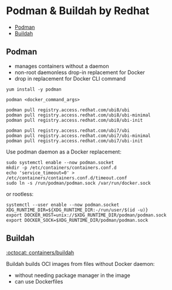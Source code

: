 # Podman & Buildah by Redhat

<!-- INDEX_START -->

- [Podman](#podman)
- [Buildah](#buildah)

<!-- INDEX_END -->

## Podman

- manages containers without a daemon
- non-root daemonless drop-in replacement for Docker
- drop in replacement for Docker CLI command

```shell
yum install -y podman
```

```shell
podman <docker_command_args>
```

```shell
podman pull registry.access.redhat.com/ubi8/ubi
podman pull registry.access.redhat.com/ubi8/ubi-minimal
podman pull registry.access.redhat.com/ubi8/ubi-init
```

```shell
podman pull registry.access.redhat.com/ubi7/ubi
podman pull registry.access.redhat.com/ubi7/ubi-minimal
podman pull registry.access.redhat.com/ubi7/ubi-init
```

Use podman daemon as a Docker replacement:

```shell
sudo systemctl enable --now podman.socket
mkdir -p /etc/containers/containers.conf.d
echo 'service_timeout=0' > /etc/containers/containers.conf.d/timeout.conf
sudo ln -s /run/podman/podman.sock /var/run/docker.sock
```

or rootless:

```shell
systemctl --user enable --now podman.socket
XDG_RUNTIME_DIR=${XDG_RUNTIME_DIR:-/run/user/$(id -u)}
export DOCKER_HOST=unix://$XDG_RUNTIME_DIR/podman/podman.sock
export DOCKER_SOCK=$XDG_RUNTIME_DIR/podman/podman.sock
```

## Buildah

[:octocat: containers/buildah](https://github.com/containers/buildah)

Buildah builds OCI images from files without Docker daemon:

- without needing package manager in the image
- can use Dockerfiles

